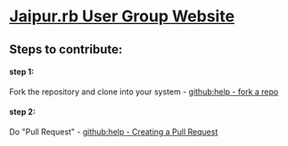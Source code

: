 [Jaipur.rb User Group Website](http://jaipurrb.com)
========================

## Steps to contribute:

#### step 1:

Fork the repository and clone into your system - [github:help - fork a repo](https://help.github.com/articles/fork-a-repo)

#### step 2:

Do "Pull Request" - [github:help - Creating a Pull Request](https://help.github.com/articles/creating-a-pull-request)

